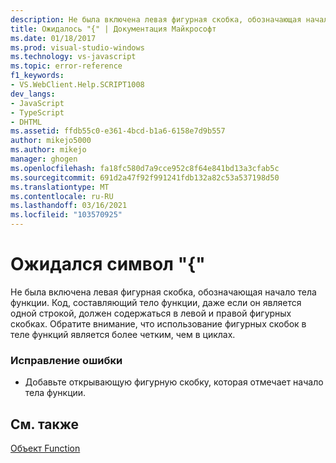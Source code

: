 ```yaml
---
description: Не была включена левая фигурная скобка, обозначающая начало тела функции.
title: Ожидалось "{" | Документация Майкрософт
ms.date: 01/18/2017
ms.prod: visual-studio-windows
ms.technology: vs-javascript
ms.topic: error-reference
f1_keywords:
- VS.WebClient.Help.SCRIPT1008
dev_langs:
- JavaScript
- TypeScript
- DHTML
ms.assetid: ffdb55c0-e361-4bcd-b1a6-6158e7d9b557
author: mikejo5000
ms.author: mikejo
manager: ghogen
ms.openlocfilehash: fa18fc580d7a9cce952c8f64e841bd13a3cfab5c
ms.sourcegitcommit: 691d2a47f92f991241fdb132a82c53a537198d50
ms.translationtype: MT
ms.contentlocale: ru-RU
ms.lasthandoff: 03/16/2021
ms.locfileid: "103570925"
---
```

# <a name="expected-"></a>Ожидался символ "{"
Не была включена левая фигурная скобка, обозначающая начало тела функции. Код, составляющий тело функции, даже если он является одной строкой, должен содержаться в левой и правой фигурных скобках. Обратите внимание, что использование фигурных скобок в теле функций является более четким, чем в циклах.  
  
### <a name="to-correct-this-error"></a>Исправление ошибки  
  
- Добавьте открывающую фигурную скобку, которая отмечает начало тела функции.  
  
## <a name="see-also"></a>См. также  
 [Объект Function](https://developer.mozilla.org/docs/Web/JavaScript/Reference/Global_Objects/Function)

